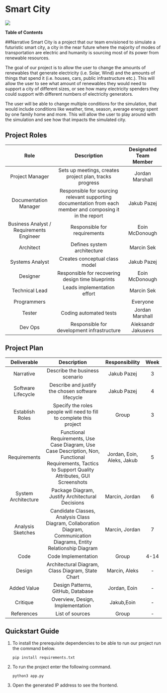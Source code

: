 # Smart City
![](https://gamma1.ul.ie/LabStats/Images/Image-UniversityOfLimerick.png)

**Table of Contents**

##Narrative
Smart City is a project that our team envisioned to simulate a futuristic smart city, a city in the near future where the majority of modes of transportation are electric and humanity is sourcing most of its power from renewable resources.

The goal of our project is to allow the user to change the amounts of renewables that generate electricity (i.e. Solar, Wind) and the amounts of things that spend it (i.e. houses, cars, public infrastructure etc.). This will allow the user to see what amount of renewables they would need to support a city of different sizes, or see how many electricity spenders they could support with different numbers of electricity generators.

The user will be able to change multiple conditions for the simulation, that would include conditions like weather, time, season, average energy spent by one family home and more.
This will allow the user to play around with the simulation and see how that impacts the simulated city.

## Project Roles
| Role | Description  | Designated Team Member |
| :-----: | :-----: | :-----: |
| Project Manager | Sets up meetings, creates project plan, tracks progress | Jordan Marshall |
| Documentation Manager | Responsible for sourcing relevant supporting documentation from each member and composing it in the report | Jakub Pazej |
| Business Analyst / Requirements Engineer | Responsible for requirements | Eoin McDonough |
| Architect | Defines system architecture | Marcin Sek |
| Systems Analyst | Creates conceptual class model | Jakub Pazej |
| Designer | Responsible for recovering design time blueprints | Eoin McDonough |
| Technical Lead | Leads implementation effort | Marcin Sek |
| Programmers |  | Everyone |
| Tester | Coding automated tests | Jordan Marshall |
| Dev Ops | Responsible for development infrastructure | Aleksandr Jakusevs |

## Project Plan
| Deliverable | Description  | Responsibility | Week |
| :-----: | :-----: | :-----: | :-----: |
| Narrative | Describe the business scenario | Jakub Pazej | 3 |
| Software Lifecycle | Describe and justify the chosen software lifecycle | Jakub Pazej | 4 |
| Establish Roles| Specify the roles people will need to fill to complete this project | Group | 3 |
| Requirements | Functional Requirements, Use Case Diagram, Use Case Description, Non, Functional Requirements, Tactics to Support Quality Attributes, GUI Screenshots | Jordan, Eoin, Aleks, Jakub | 5 |
| System Architecture | Package Diagram, Justify Architectural Decisions | Marcin, Jordan | 6 |
| Analysis Sketches | Candidate Classes, Analysis Class Diagram, Collaboration Diagram, Communication Diagrams, Entity Relationship Diagram | Marcin, Jordan | 7 |
| Code | Code Implementation | Group | 4-14 |
| Design | Architectural Diagram, Class Diagram, State Chart | Marcin, Aleks | - |
| Added Value | Design Patterns, GitHub, Database | Jordan, Eoin | - |
| Critique | Overview, Design, Implementation | Jakub,Eoin | - |
| References | List of sources | Group | - |

## Quickstart Guide

1. To install the prerequisite dependencies to be able to run our project  run the command below.

	`pip install requirements.txt`
2.  To run the project enter the following command.

	`python3 app.py`
3. Open the generated IP address to see the frontend.

 
